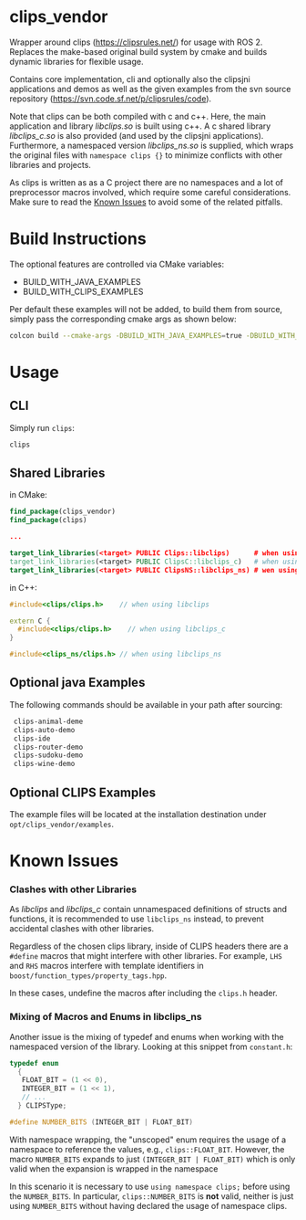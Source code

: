 # clips_vendor
Wrapper around clips (https://clipsrules.net/) for usage with ROS 2.
Replaces the make-based original build system by cmake and builds dynamic
libraries for flexible usage.

Contains core implementation, cli and optionally also the clipsjni applications and demos as well as the given examples from the svn source repository (https://svn.code.sf.net/p/clipsrules/code).

Note that clips can be both compiled with c and c++.
Here, the main application and library *libclips.so* is built using c++.
A c shared library *libclips_c.so* is also provided (and used by the clipsjni applications).
Furthermore, a namespaced version *libclips_ns.so* is supplied, which wraps the original files with `namespace clips {}` to minimize conflicts with other libraries and projects.

As clips is written as as a C project there are no namespaces and a lot of preprocessor macros involved, which require some careful considerations.
Make sure to read the [Known Issues](#Known-Issues) to avoid some of the related pitfalls.

# Build Instructions

The optional features are controlled via CMake variables:
 - BUILD_WITH_JAVA_EXAMPLES
 - BUILD_WITH_CLIPS_EXAMPLES

Per default these examples will not be added, to build them from source, simply pass the corresponding cmake args as shown below:
```bash
colcon build --cmake-args -DBUILD_WITH_JAVA_EXAMPLES=true -DBUILD_WITH_CLIPS_EXAMPLES=true
```

# Usage

## CLI
Simply run `clips`:
```bash
clips
```

## Shared Libraries

in CMake:

```cmake
find_package(clips_vendor)
find_package(clips)

...

target_link_libraries(<target> PUBLIC Clips::libclips)      # when using c++ compiled library
target_link_libraries(<target> PUBLIC ClipsC::libclips_c)   # when using c compiled library
target_link_libraries(<target> PUBLIC ClipsNS::libclips_ns) # wen using namespaced c++ library
```

in C++:
```c++
#include<clips/clips.h>    // when using libclips

extern C {
  #include<clips/clips.h>    // when using libclips_c
}

#include<clips_ns/clips.h> // when using libclips_ns
```

## Optional java Examples
The following commands should be available in your path after sourcing:
```bash
 clips-animal-deme
 clips-auto-demo
 clips-ide
 clips-router-demo
 clips-sudoku-demo
 clips-wine-demo
```

## Optional CLIPS Examples
The example files will be located at the installation destination under `opt/clips_vendor/examples`.

# Known Issues
### Clashes with other Libraries
As *libclips* and *libclips_c* contain unnamespaced definitions of structs and functions, it is recommended to use `libclips_ns` instead, to prevent accidental clashes with other libraries.

Regardless of the chosen clips library, inside of CLIPS headers there are a `#define` macros that might interfere with other libraries.
For example, `LHS` and `RHS` macros interfere with template identifiers in `boost/function_types/property_tags.hpp`.

In these cases, undefine the macros after including the `clips.h` header.

### Mixing of Macros and Enums in libclips_ns
Another issue is the mixing of typedef and enums when working with the namespaced version of the library.
Looking at this snippet from `constant.h`:
```c++
typedef enum
  {
   FLOAT_BIT = (1 << 0),
   INTEGER_BIT = (1 << 1),
   // ...
  } CLIPSType;

#define NUMBER_BITS (INTEGER_BIT | FLOAT_BIT)
```
With namespace wrapping, the "unscoped" enum requires the usage of a namespace to reference the values, e.g., `clips::FLOAT_BIT`.
However, the macro `NUMBER_BITS` expands to just `(INTEGER_BIT | FLOAT_BIT)` which is only valid when the expansion is wrapped in the namespace

In this scenario it is necessary to use `using namespace clips;` before using the `NUMBER_BITS`. In particular, `clips::NUMBER_BITS` is **not** valid, neither is just using `NUMBER_BITS` without having declared the usage of namespace clips.
